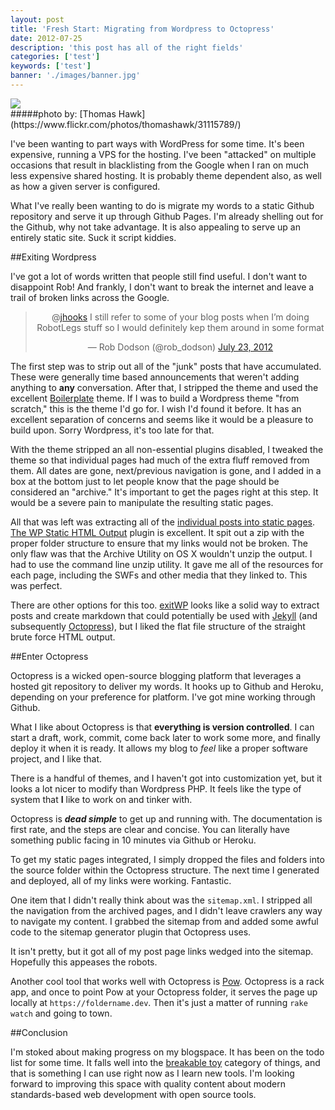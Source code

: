 ```yaml
---
layout: post
title: 'Fresh Start: Migrating from Wordpress to Octopress'
date: 2012-07-25
description: 'this post has all of the right fields'
categories: ['test']
keywords: ['test']
banner: './images/banner.jpg'
---
```


<img src="/images/content/no_exit.png" style="display: block; margin: auto"/>
#####photo by: [Thomas Hawk](https://www.flickr.com/photos/thomashawk/31115789/)

I've been wanting to part ways with WordPress for some time. It's been expensive, running a VPS for the hosting. I've been "attacked" on multiple occasions that result in blacklisting from the Google when I ran on much less expensive shared hosting. It is probably theme dependent also, as well as how a given server is configured.

What I've really been wanting to do is migrate my words to a static Github repository and serve it up through Github Pages. I'm already shelling out for the Github, why not take advantage. It is also appealing to serve up an entirely static site. Suck it script kiddies.

##Exiting Wordpress

I've got a lot of words written that people still find useful. I don't want to disappoint Rob! And frankly, I don't want to break the internet and leave a trail of broken links across the Google.

<div align="center"><blockquote class="twitter-tweet"><p>@<a href="https://twitter.com/jhooks">jhooks</a> I still refer to some of your blog posts when I’m doing RobotLegs stuff so I would definitely kep them around in some format</p>&mdash; Rob Dodson (@rob_dodson) <a href="https://twitter.com/rob_dodson/status/227195345283727360" data-datetime="2012-07-23T00:16:06+00:00">July 23, 2012</a></blockquote></div>

The first step was to strip out all of the "junk" posts that have accumulated. These were generally time based announcements that weren't adding anything to **any** conversation. After that, I stripped the theme and used the excellent [Boilerplate](https://wordpress.org/extend/themes/boilerplate) theme. If I was to build a Wordpress theme "from scratch," this is the theme I'd go for. I wish I'd found it before. It has an excellent separation of concerns and seems like it would be a pleasure to build upon. Sorry Wordpress, it's too late for that.

With the theme stripped an all non-essential plugins disabled, I tweaked the theme so that individual pages had much of the extra fluff removed from them. All dates are gone, next/previous navigation is gone, and I added in a box at the bottom just to let people know that the page should be considered an "archive." It's important to get the pages right at this step. It would be a severe pain to manipulate the resulting static pages.

All that was left was extracting all of the [individual posts into static pages](https://joelhooks.com/2009/12/24/continuous-scrolling-thumbnail-component-for-flex/). [The WP Static HTML Output](https://wordpress.org/extend/plugins/static-html-output-plugin/) plugin is excellent. It spit out a zip with the proper folder structure to ensure that my links would not be broken. The only flaw was that the Archive Utility on OS X wouldn't unzip the output. I had to use the command line unzip utility. It gave me all of the resources for each page, including the SWFs and other media that they linked to. This was perfect.

There are other options for this too. [exitWP](https://github.com/thomasf/exitwp/) looks like a solid way to extract posts and create markdown that could potentially be used with [Jekyll](https://github.com/mojombo/jekyll) (and subsequently [Octopress](https://octopress.org/)), but I liked the flat file structure of the straight brute force HTML output.

##Enter Octopress

Octopress is a wicked open-source blogging platform that leverages a hosted git repository to deliver my words. It hooks up to Github and Heroku, depending on your preference for platform. I've got mine working through Github.

What I like about Octopress is that **everything is version controlled**. I can start a draft, work, commit, come back later to work some more, and finally deploy it when it is ready. It allows my blog to _feel_ like a proper software project, and I like that.

There is a handful of themes, and I haven't got into customization yet, but it looks a lot nicer to modify than Wordpress PHP. It feels like the type of system that **I** like to work on and tinker with.

Octopress is **_dead simple_** to get up and running with. The documentation is first rate, and the steps are clear and concise. You can literally have something public facing in 10 minutes via Github or Heroku.

To get my static pages integrated, I simply dropped the files and folders into the source folder within the Octopress structure. The next time I generated and deployed, all of my links were working. Fantastic.

One item that I didn't really think about was the `sitemap.xml`. I stripped all the navigation from the archived pages, and I didn't leave crawlers any way to navigate my content. I grabbed the sitemap from and added some awful code to the sitemap generator plugin that Octopress uses.

It isn't pretty, but it got all of my post page links wedged into the sitemap. Hopefully this appeases the robots.

Another cool tool that works well with Octopress is [Pow](https://pow.cx/). Octopress is a rack app, and once to point Pow at your Octopress folder, it serves the page up locally at `https://foldername.dev`. Then it's just a matter of running `rake watch` and going to town.

##Conclusion

I'm stoked about making progress on my blogspace. It has been on the todo list for some time. It falls well into the [breakable toy](https://redsquirrel.com/dave/work/a2j/patterns/BreakableToys.html) category of things, and that is something I can use right now as I learn new tools. I'm looking forward to improving this space with quality content about modern standards-based web development with open source tools.
